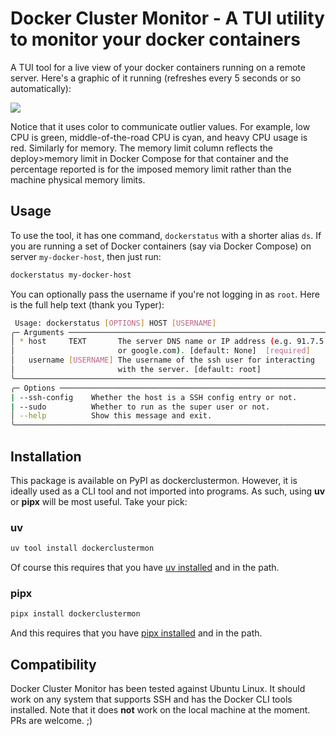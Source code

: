 # Docker Cluster Monitor - A TUI utility to monitor your docker containers

A TUI tool for a live view of your docker containers running on a remote server. Here's a graphic of it running (refreshes every 5 seconds or so automatically):

![](https://mkennedy-shared.nyc3.digitaloceanspaces.com/docker-status.gif)

Notice that it uses color to communicate outlier values. For example, low CPU is green, middle-of-the-road CPU is cyan, and heavy CPU usage is red. Similarly for memory. The memory limit column reflects the deploy>memory limit in Docker Compose for that container and the percentage reported is for the imposed memory limit rather than the machine physical memory limits.

## Usage

To use the tool, it has one command, `dockerstatus` with a shorter alias `ds`. If you are running a set of Docker containers (say via Docker Compose) on server `my-docker-host`, then just run:

```bash
dockerstatus my-docker-host
```

You can optionally pass the username if you're not logging in as `root`. Here is the full help text (thank you Typer):

```bash
 Usage: dockerstatus [OPTIONS] HOST [USERNAME]                          
╭─ Arguments ───────────────────────────────────────────────────────────╮
│ * host     TEXT       The server DNS name or IP address (e.g. 91.7.5.1│ 
│                       or google.com). [default: None]  [required]     │
│   username [USERNAME] The username of the ssh user for interacting    │
│                       with the server. [default: root]                │
╰───────────────────────────────────────────────────────────────────────╯
╭─ Options ─────────────────────────────────────────────────────────────╮
| --ssh-config    Whether the host is a SSH config entry or not.        |
| --sudo          Whether to run as the super user or not.              |
│ --help          Show this message and exit.                           │
╰───────────────────────────────────────────────────────────────────────╯
```

## Installation

This package is available on PyPI as dockerclustermon. However, it is ideally used as a CLI tool 
and not imported into programs. As such, using **uv** or **pipx** will be most useful. Take your pick:

### uv

```bash
uv tool install dockerclustermon
```

Of course this requires that you have 
[uv installed](https://docs.astral.sh/uv/getting-started/installation/) 
and in the path.

### pipx

```bash
pipx install dockerclustermon
```

And this requires that you have [pipx installed](https://pipx.pypa.io/stable/installation/) 
and in the path.


Compatibility
-------------

Docker Cluster Monitor has been tested against Ubuntu Linux. It should work on any system that 
supports SSH and has the Docker CLI tools installed. Note that it does **not** work on the local 
machine at the moment. PRs are welcome. ;)
